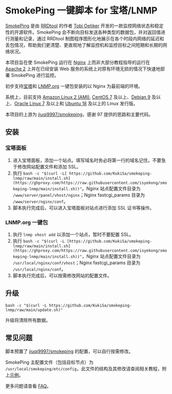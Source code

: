 # SmokePing 一键脚本 for 宝塔/LNMP

[SmokePing](https://oss.oetiker.ch/smokeping) 是由 [RRDtool](https://oss.oetiker.ch/rrdtool) 的作者 [Tobi Oetiker](https://www.oetiker.ch) 开发的一款监控网络状态和稳定性的开源软件。SmokePing 会不断向目标发送各种类型的数据包，并对返回值进行测量和记录，通过 RRDtool 制图程序图形化地展示在各个时段内网络的延迟和丢包情况，帮助我们更清楚、更直观地了解监控机和监控目标之间短期和长期的网络状况。

本项目旨在使 SmokePing 运行在 [Nginx](https://nginx.org) 上而非大部分教程指导的运行在 [Apache 2](https://httpd.apache.org) 上并在已经安装 Web 服务的系统上对原有环境无损的情况下快速地部署 SmokePing 进行监控。

初步支持[宝塔](https://bt.cn)和 [LNMP.org](https://lnmp.org) 一键包安装的以 Nginx 为最前端的环境。 

系统上，目前支持 [Amazon Linux 2 (AMI)](https://aws.amazon.com/amazon-linux-2), [CentOS 7](https://www.centos.org) 及以上、[Debian 9](https://www.debian.org) 及以上、[Oracle Linux 7](https://www.oracle.com/linux) 及以上和 [Ubuntu 18](https://ubuntu.com) 及以上的 Linux 发行版。

本项目的上游为 [jiuqi9997/smokeping](https://github.com/jiuqi9997/smokeping)，感谢 97 提供的思路和主要代码。

## 安装
### 宝塔面板
1. 进入宝塔面板，添加一个站点。填写域名时务必将第一行的域名记住。不要急于修改网站配置文件和添加 SSL。
2. 执行 `bash -c "$(curl -L[ https://github.com/KukiSa/smokeping-lnmp/raw/main/install.sh](https://ghproxy.com/https://raw.githubusercontent.com/isyekong/smokeping-lnmp/main/install.sh))"`。Nginx 站点配置文件目录为 `/www/server/panel/vhost/nginx`；Nginx fastcgi_params 目录为 `/www/server/nginx/conf`。
3. 脚本执行完成后，可以进入宝塔面板对站点进行添加 SSL 证书等操作。

### LNMP.org 一键包
1. 执行 `lnmp vhost add` 以添加一个站点，暂时不要配置 SSL。
2. 执行 `bash -c "$(curl -L [https://github.com/KukiSa/smokeping-lnmp/raw/main/install.sh](https://ghproxy.com/https://raw.githubusercontent.com/isyekong/smokeping-lnmp/main/install.sh))"`，Nginx 站点配置文件目录为 `/usr/local/nginx/conf/vhost`；Nginx fastcgi_params 目录为 `/usr/local/nginx/conf`。
3. 脚本执行完成后，可以按需修改网站的配置文件。

## 升级
```
bash -c "$(curl -L https://github.com/KukiSa/smokeping-lnmp/raw/main/update.sh)"
```
升级将清除所有数据。

## 常见问题
脚本预置了 [jiuqi9997/smokeping](https://github.com/jiuqi9997/smokeping) 的配置，可以自行按需修改。

SmokePing 主配置文件（包括目标节点）为 `/usr/local/smokeping/etc/config`，此文件的结构及其修改请查阅相关教程，附上[示例](https://oss.oetiker.ch/smokeping/doc/smokeping_examples.en.html)。

更多问题请查看 [FAQ](https://github.com/KukiSa/smokeping-lnmp/blob/main/faq.md)。
